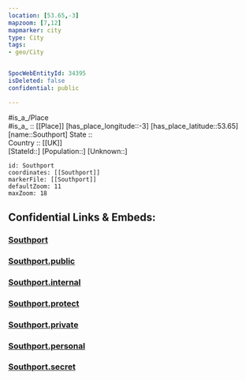 ```yaml
---
location: [53.65,-3] 
mapzoom: [7,12] 
mapmarker: city 
type: City
tags:
- geo/City


SpocWebEntityId: 34395
isDeleted: false
confidential: public

---
```

#is_a_/Place  
#is_a_ :: [[Place]] 
[has_place_longitude::-3] 
[has_place_latitude::53.65] 
[name::Southport] 
State ::  
Country :: [[UK]]  
[StateId::] 
[Population::] 
[Unknown::] 


```leaflet
id: Southport
coordinates: [[Southport]] 
markerFile: [[Southport]] 
defaultZoom: 11 
maxZoom: 18
```


## Confidential Links & Embeds: 

### [Southport](/_Standards/Earth/Continent/Europe/Europe~North/UK/England/Regions~England/North_West_England/Merseyside/Sefton,Borough/cities~Sefton/Sefton-city/cities~Sefton-city/Southport.md) 

### [Southport.public](/_public/Earth/Continent/Europe/Europe~North/UK/England/Regions~England/North_West_England/Merseyside/Sefton,Borough/cities~Sefton/Sefton-city/cities~Sefton-city/Southport.public.md) 

### [Southport.internal](/_internal/Earth/Continent/Europe/Europe~North/UK/England/Regions~England/North_West_England/Merseyside/Sefton,Borough/cities~Sefton/Sefton-city/cities~Sefton-city/Southport.internal.md) 

### [Southport.protect](/_protect/Earth/Continent/Europe/Europe~North/UK/England/Regions~England/North_West_England/Merseyside/Sefton,Borough/cities~Sefton/Sefton-city/cities~Sefton-city/Southport.protect.md) 

### [Southport.private](/_private/Earth/Continent/Europe/Europe~North/UK/England/Regions~England/North_West_England/Merseyside/Sefton,Borough/cities~Sefton/Sefton-city/cities~Sefton-city/Southport.private.md) 

### [Southport.personal](/_personal/Earth/Continent/Europe/Europe~North/UK/England/Regions~England/North_West_England/Merseyside/Sefton,Borough/cities~Sefton/Sefton-city/cities~Sefton-city/Southport.personal.md) 

### [Southport.secret](/_secret/Earth/Continent/Europe/Europe~North/UK/England/Regions~England/North_West_England/Merseyside/Sefton,Borough/cities~Sefton/Sefton-city/cities~Sefton-city/Southport.secret.md)

